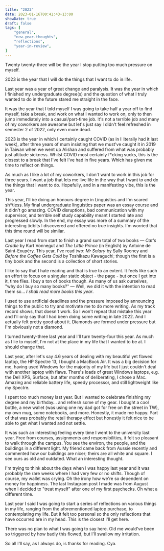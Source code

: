 ```yaml
---
title: "2023"
date: 2023-01-16T00:41:43+13:00
showDate: true
draft: false
tags: [
    "general", 
    "new-year-thoughts", 
    "reflections", 
    "year-in-review",
]
---
```


Twenty twenty-three will be the year I stop putting too much pressure on myself.

2023 is the year that I will do the things that I want to do in life.

Last year was a year of great change and paralysis. It was the year in which I finished my undergraduate degree(s) and the question of what I truly wanted to do in the future stared me straight in the face.

It was the year that I told myself I was going to take half a year off to find myself, take a break, and work on what I wanted to work on, only to then jump immediately into a casual/part-time job. It's not a terrible job and many of my coworkers are awesome but let's just say I didn't feel refreshed in semester 2 of 2022, only even more dead.

2023 is the year in which I certainly caught COVID (as in I literally had it last week), after three years of mum insisting that we must've caught it in 2019 in Taiwan when we went up Alishan and suffered from what was probably just altitude sickness. Whilst COVID most certainly f*cking sucks, this is the closest to a break that I've felt I've had in five years. Which has given me time to reflect on things.

As much as I like a lot of my coworkers, I don't want to work in this job for three years. I want a job that lets me live life in the way that I want to and do the things that I want to do. Hopefully, and in a manifesting vibe, this is the year.

This year, I'll be doing an honours degree in Linguistics and I'm scared sh*tless. My final undergraduate linguistics paper was an essay course and it didn't go amazing. COVID disruptions, bad communication with my supervisor, and terrible self study capability meant I started late and progressed slowly. In the end, my essay was more of a summary of the interesting tidbits I discovered and offered no true insights. I'm worried that this time round will be similar.

Last year I read from start to finish a grand sum total of two books &mdash; _Cat's Cradle_ by Kurt Vonnegut and _The Little Prince_ (in English) by Antoine de Saint-Exupéry. This year, I've read two: _Mr Salary_ by Sally Rooney and _Before the Coffee Gets Cold_ by Toshikazu Kawaguchi; though the first is a tiny book and the second is a collection of short stories.

I like to say that I hate reading and that is true to an extent. It feels like such an effort to focus on a singular static object - the page - but once I get into it, time flies. I buy a ton of books though. As many of us ask ourselves, "why do I buy so many books?" &mdash; Well, we did it with the intention to read them so\... _I shall read more books this year_.

I used to use artificial deadlines and the pressure imposed by announcing things to the public to try and motivate me to do more writing. As my track record shows, that doesn't work. So I won't repeat that mistake this year and I'll only say that I had been doing some writing in late 2022. And I actually felt pretty good about it. Diamonds are formed under pressure but I'm obviously not a diamond.

I turned twenty-three last year and I'll turn twenty-four this year. As much as I lie to myself, I'm not at the place in my life that I wanted to be at. I should change that.

Last year, after let's say 4.6 years of dealing with my beautiful yet flawed laptop, the HP Spectre 13, I bought a MacBook Air. It was a big decision for me, having used Windows for the majority of my life but I just couldn't deal with another laptop with flaws. There's loads of great Windows laptops, e.g. the Dell XPS, Surface, but after months of deliberating, I chose a Mac. Amazing and reliable battery life, speedy processor, and still lightweight like my Spectre.

I spent too much money last year. But I wanted to celebrate finishing my degree and my birthday... and refresh some of my gear. I bought a cool bottle, a new wallet (was using one my dad got for free on the street in TW), my own mug, some notebooks, and more. Honestly, it made me happy. Part of that was probably the retail therapy effect but honestly it felt nice to be able to get what I wanted and not settle.

It was such an interesting feeling every time I went to the university last year. Free from courses, assignments and responsibilities, it felt so pleasant to walk through the campus. You see the environ, the people, and the buildings in a different light. My friend came back from Aussie recently and commented how our buildings are nicer; theirs are all white and square. I see ours as old and outdated. What an interesting thought.

I'm trying to think about the days when I was happy last year and it was probably the rare weeks where I had very few or no shifts. Though of course, my wallet was crying. Oh the irony how we're so dependent on money for happiness. The last Instagram post I made was from August when I decided to "treat myself" after one of my first paychecks. Oh what a different time.

Last year I said I was going to start a series of reflections on various things in my life, ranging from the aforementioned laptop purchase, to contemplating my life. But it felt too personal so the only reflections that have occurred are in my head. This is the closest I'll get here.

There was no plan to what I was going to say here. Old me would've been so triggered by how badly this flowed, but I'll swallow my irritation.

So all I'll say, as I always do, is thanks for reading. Cya.
